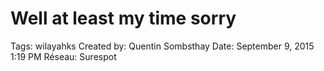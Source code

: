 # Well at least my time sorry

Tags: wilayahks
Created by: Quentin Sombsthay
Date: September 9, 2015 1:19 PM
Réseau: Surespot
